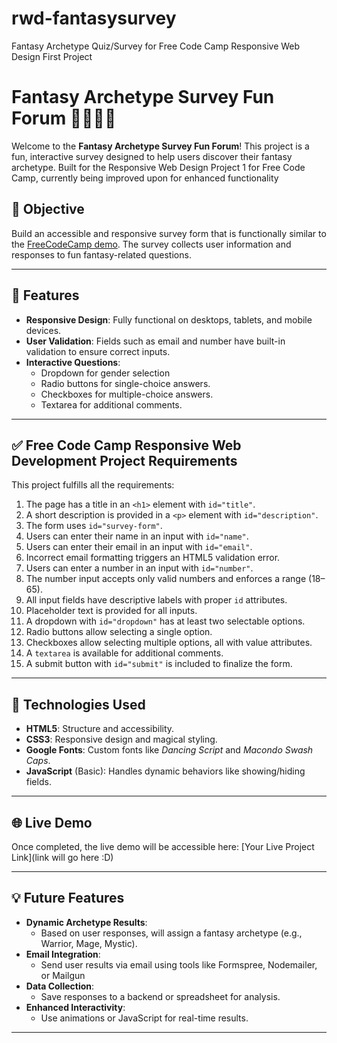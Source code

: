 # rwd-fantasysurvey
Fantasy Archetype Quiz/Survey for Free Code Camp Responsive Web Design First Project 
# Fantasy Archetype Survey Fun Forum 🧙‍♀️🧝‍♂️

Welcome to the **Fantasy Archetype Survey Fun Forum**! This project is a fun, interactive survey designed to help users discover their fantasy archetype.
Built for the Responsive Web Design Project 1 for Free Code Camp, currently being improved upon for enhanced functionality  

## 🌟 Objective
Build an accessible and responsive survey form that is functionally similar to the [FreeCodeCamp demo](https://survey-form.freecodecamp.rocks/). The survey collects user information and responses to fun fantasy-related questions.

---

## 🚀 Features
- **Responsive Design**: Fully functional on desktops, tablets, and mobile devices.
- **User Validation**: Fields such as email and number have built-in validation to ensure correct inputs.
- **Interactive Questions**:
  - Dropdown for gender selection 
  - Radio buttons for single-choice answers.
  - Checkboxes for multiple-choice answers.
  - Textarea for additional comments.

---

## ✅ Free Code Camp Responsive Web Development Project Requirements
This project fulfills all the requirements:
1. The page has a title in an `<h1>` element with `id="title"`.
2. A short description is provided in a `<p>` element with `id="description"`.
3. The form uses `id="survey-form"`.
4. Users can enter their name in an input with `id="name"`.
5. Users can enter their email in an input with `id="email"`.
6. Incorrect email formatting triggers an HTML5 validation error.
7. Users can enter a number in an input with `id="number"`.
8. The number input accepts only valid numbers and enforces a range (18–65).
9. All input fields have descriptive labels with proper `id` attributes.
10. Placeholder text is provided for all inputs.
11. A dropdown with `id="dropdown"` has at least two selectable options.
12. Radio buttons allow selecting a single option.
13. Checkboxes allow selecting multiple options, all with value attributes.
14. A `textarea` is available for additional comments.
15. A submit button with `id="submit"` is included to finalize the form.

---

## 🎨 Technologies Used
- **HTML5**: Structure and accessibility.
- **CSS3**: Responsive design and magical styling.
- **Google Fonts**: Custom fonts like *Dancing Script* and *Macondo Swash Caps*.
- **JavaScript** (Basic): Handles dynamic behaviors like showing/hiding fields.

---

## 🌐 Live Demo
Once completed, the live demo will be accessible here:
[Your Live Project Link](link will go here :D)

---

## 💡 Future Features
- **Dynamic Archetype Results**:
  - Based on user responses, will assign a fantasy archetype (e.g., Warrior, Mage, Mystic).
- **Email Integration**:
  - Send user results via email using tools like Formspree, Nodemailer, or Mailgun 
- **Data Collection**:
  - Save responses to a backend or spreadsheet for analysis.
- **Enhanced Interactivity**:
  - Use animations or JavaScript for real-time results.

---
